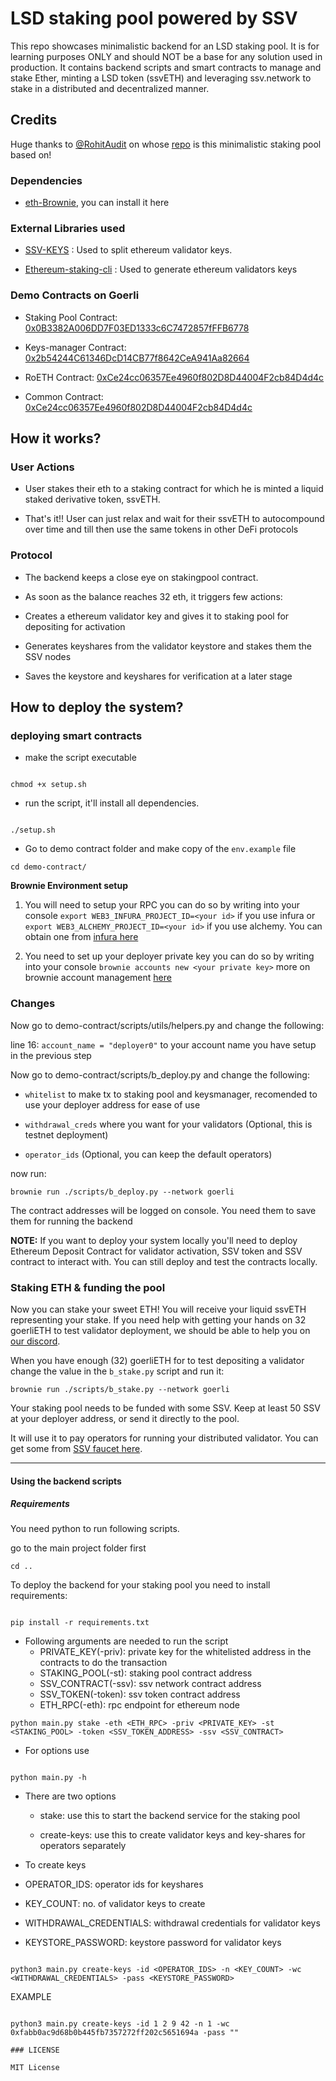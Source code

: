 # LSD staking pool powered by SSV

This repo showcases minimalistic backend for an LSD staking pool. It is for learning purposes ONLY and should NOT be a
base for any solution used in production. It contains backend scripts and smart contracts to manage and stake Ether,
minting a LSD token (ssvETH) and leveraging ssv.network to stake in a distributed and decentralized manner.

## Credits

Huge thanks to [@RohitAudit](https://github.com/RohitAudit) on whose [repo](https://github.com/RohitAudit/ssv-service)
is this minimalistic staking pool based on!

### Dependencies

- [eth-Brownie](https://eth-brownie.readthedocs.io/en/stable/), you can install it here

### External Libraries used

- [SSV-KEYS](https://github.com/bloxapp/ssv-keys.git) : Used to split ethereum validator keys.

- [Ethereum-staking-cli](https://github.com/ethereum/staking-deposit-cli.git) : Used to generate ethereum validators
  keys

### Demo Contracts on Goerli

- Staking Pool
  Contract: [0x0B3382A006DD7F03ED1333c6C7472857fFFB6778](https://goerli.etherscan.io/address/0x0B3382A006DD7F03ED1333c6C7472857fFFB6778#code)

- Keys-manager
  Contract: [0x2b54244C61346DcD14CB77f8642CeA941Aa82664](https://goerli.etherscan.io/address/0x2b54244C61346DcD14CB77f8642CeA941Aa82664#code)

- RoETH
  Contract: [0xCe24cc06357Ee4960f802D8D44004F2cb84D4d4c](https://goerli.etherscan.io/address/0xCe24cc06357Ee4960f802D8D44004F2cb84D4d4c#code)

- Common
  Contract: [0xCe24cc06357Ee4960f802D8D44004F2cb84D4d4c](https://goerli.etherscan.io/address/0xCe24cc06357Ee4960f802D8D44004F2cb84D4d4c#code)

## How it works?

### User Actions

- User stakes their eth to a staking contract for which he is minted a liquid staked derivative token, ssvETH.

- That's it!! User can just relax and wait for their ssvETH to autocompound over time and till then use the same tokens
  in other DeFi protocols

### Protocol

- The backend keeps a close eye on stakingpool contract.

- As soon as the balance reaches 32 eth, it triggers few actions:

- Creates a ethereum validator key and gives it to staking pool for depositing for activation

- Generates keyshares from the validator keystore and stakes them the SSV nodes

- Saves the keystore and keyshares for verification at a later stage

## How to deploy the system?

### deploying smart contracts

- make the script executable

```

chmod +x setup.sh

```

- run the script, it'll install all dependencies.

```

./setup.sh

```

- Go to demo contract folder and make copy of the `env.example` file

```
cd demo-contract/
```

**Brownie Environment setup**

1. You will need to setup your RPC
   you can do so by writing into your console `export WEB3_INFURA_PROJECT_ID=<your id>` if you use infura
   or `export WEB3_ALCHEMY_PROJECT_ID=<your id>` if you use alchemy. You can obtain one
   from [infura here](https://app.infura.io/)

2. You need to set up your deployer private key
   you can do so by writing into your console `brownie accounts new <your private key>` more on brownie account
   management [here](https://eth-brownie.readthedocs.io/en/stable/account-management.html#local-accounts)

### Changes

Now go to demo-contract/scripts/utils/helpers.py and change the following:

line 16: `account_name = "deployer0"` to your account name you have setup in the previous step

Now go to demo-contract/scripts/b_deploy.py and change the following:

- `whitelist` to make tx to staking pool and keysmanager, recomended to use your deployer address for ease of use

- `withdrawal_creds` where you want for your validators (Optional, this is testnet deployment)

- `operator_ids` (Optional, you can keep the default operators)

now run:

```
brownie run ./scripts/b_deploy.py --network goerli
```

The contract addresses will be logged on console. You need them to save them for running the backend

**NOTE:** If you want to deploy your system locally you'll need to deploy Ethereum Deposit Contract for validator
activation, SSV token and SSV contract to interact with. You can still deploy and test the contracts locally.

### Staking ETH & funding the pool

Now you can stake your sweet ETH! You will receive your liquid ssvETH representing your stake. If you need help with
getting your hands on 32 goerliETH to test validator deployment, we should be able to help you
on [our discord](https://discord.com/invite/AbYHBfjkDY).

When you have enough (32) goerliETH for to test depositing a validator change the value in the `b_stake.py` script and
run it:

```
brownie run ./scripts/b_stake.py --network goerli
```

Your staking pool needs to be funded with some SSV. Keep at least 50 SSV at your deployer address, or send it directly
to the pool.

It will use it to pay operators for running your distributed validator. You can get some
from [SSV faucet here](https://faucet.ssv.network/).

---

#### Using the backend scripts

##### Requirements

You need python to run following scripts.

go to the main project folder first

```
cd ..
```

To deploy the backend for your staking pool you need to install requirements:

```

pip install -r requirements.txt

```

- Following arguments are needed to run the script
    - PRIVATE_KEY(-priv): private key for the whitelisted address in the contracts to do the transaction
    - STAKING_POOL(-st): staking pool contract address
    - SSV_CONTRACT(-ssv): ssv network contract address
    - SSV_TOKEN(-token): ssv token contract address
    - ETH_RPC(-eth): rpc endpoint for ethereum node

```
python main.py stake -eth <ETH_RPC> -priv <PRIVATE_KEY> -st <STAKING_POOL> -token <SSV_TOKEN_ADDRESS> -ssv <SSV_CONTRACT> 
```

- For options use

```

python main.py -h

```

- There are two options

    - stake: use this to start the backend service for the staking pool

    - create-keys: use this to create validator keys and key-shares for operators separately

- To create keys

- OPERATOR_IDS: operator ids for keyshares

- KEY_COUNT: no. of validator keys to create

- WITHDRAWAL_CREDENTIALS: withdrawal credentials for validator keys

- KEYSTORE_PASSWORD: keystore password for validator keys

```

python3 main.py create-keys -id <OPERATOR_IDS> -n <KEY_COUNT> -wc <WITHDRAWAL_CREDENTIALS> -pass <KEYSTORE_PASSWORD>

```

EXAMPLE

```

python3 main.py create-keys -id 1 2 9 42 -n 1 -wc 0xfabb0ac9d68b0b445fb7357272ff202c5651694a -pass ""

### LICENSE

MIT License
```
